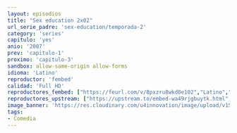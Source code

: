 ```yaml
---
layout: episodios
title: "Sex education 2x02"
url_serie_padre: 'sex-education/temporada-2'
category: 'series'
capitulo: 'yes'
anio: '2007'
prev: 'capitulo-1'
proximo: 'capitulo-3'
sandbox: allow-same-origin allow-forms
idioma: 'Latino'
reproductor: 'fembed'
calidad: 'Full HD'
reproductores_fembed: ["https://feurl.com/v/8pxzru8wkd0e102","Latino","https://mstream.website/qeleabv0t5u1","Latino","https://gdriveplayer.co/embed2.php?link=HrIN3CdioiP7DmPk%252Fc9o5AhBlUwtv5UeW9zYec2s73r7vAkLAJPGEdwzPITvNLHkRJLs8eRFeejjARExNd34nQmMLL%252BEI0yPRC%252BG88CTkd7IXs%252BdOdyIECypBW0QvWej%252FBf%252FalHxZggYJFljQqGM4nl4aKam5UJr85o5PI%252F9WeetrGdkHlZQJ0EmSqZnq90psN0Ni9S1twOJgsEb0gX8Jl","Latino"]
reproductores_upstream: ["https://upstream.to/embed-wa49rjgbuytk.html","Latino"]
image_banner: 'https://res.cloudinary.com/u4innovation/image/upload/v1565906678/sex-poster-min_yeylaj.jpg'
tags:
- Comedia
---
```











